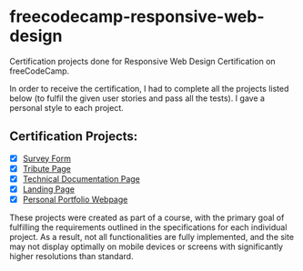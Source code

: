 # freecodecamp-responsive-web-design
Certification projects done for Responsive Web Design Certification on freeCodeCamp.

In order to receive the certification, I had to complete all the projects listed below (to fulfil the given user stories and pass all the tests). I gave a personal style to each project.

## Certification Projects:
- [x] [Survey Form](https://fcc-survey-form-ivana.netlify.app/)
- [x] [Tribute Page](https://fcc-tribute-page-ivana.netlify.app/)
- [x] [Technical Documentation Page](https://fcc-technical-doc-page-ivana.netlify.app/)
- [x] [Landing Page](https://fcc-landing-page-ivana.netlify.app/)
- [x] [Personal Portfolio Webpage](https://fcc-webpage-portfolio.netlify.app/)

These projects were created as part of a course, with the primary goal of fulfilling the requirements outlined in the specifications for each individual project. As a result, not all functionalities are fully implemented, and the site may not display optimally on mobile devices or screens with significantly higher resolutions than standard.
